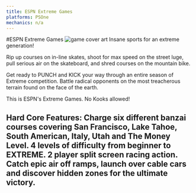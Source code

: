 ```yaml
---
title: ESPN Extreme Games
platforms: PSOne
mechanics: n/a
---
```

#ESPN Extreme Games
![game cover art](//images.igdb.com/igdb/image/upload/t_thumb/mjma1vnpoywp2tpxrmhd.jpg "Logo Title Text 1")
Insane sports for an extreme generation! 
 
Rip up courses on in-line skates, shoot for max speed on the street luge, pull serious air on the skateboard, and shred courses on the mountain bike. 
 
Get ready to PUNCH and KICK your way through an entire season of Extreme competition. Battle radical opponents on the most treacherous terrain found on the face of the earth. 
 
This is ESPN's Extreme Games. No Kooks allowed! 
 
Hard Core Features: 
Charge six different banzai courses covering San Francisco, Lake Tahoe, South American, Italy, Utah and The Money Level. 
4 levels of difficulty from beginner to EXTREME. 
2 player split screen racing action. 
Catch epic air off ramps, launch over cable cars and discover hidden zones for the ultimate victory.
-
